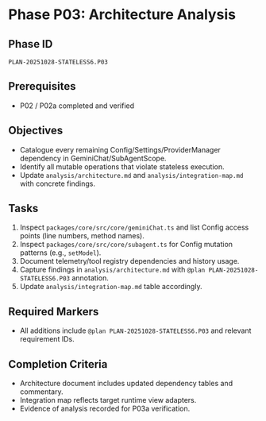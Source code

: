 # Phase P03: Architecture Analysis

## Phase ID
`PLAN-20251028-STATELESS6.P03`

## Prerequisites
- P02 / P02a completed and verified

## Objectives
- Catalogue every remaining Config/Settings/ProviderManager dependency in GeminiChat/SubAgentScope.
- Identify all mutable operations that violate stateless execution.
- Update `analysis/architecture.md` and `analysis/integration-map.md` with concrete findings.

## Tasks
1. Inspect `packages/core/src/core/geminiChat.ts` and list Config access points (line numbers, method names).
2. Inspect `packages/core/src/core/subagent.ts` for Config mutation patterns (e.g., `setModel`).
3. Document telemetry/tool registry dependencies and history usage.
4. Capture findings in `analysis/architecture.md` with `@plan PLAN-20251028-STATELESS6.P03` annotation.
5. Update `analysis/integration-map.md` table accordingly.

## Required Markers
- All additions include `@plan PLAN-20251028-STATELESS6.P03` and relevant requirement IDs.

## Completion Criteria
- Architecture document includes updated dependency tables and commentary.
- Integration map reflects target runtime view adapters.
- Evidence of analysis recorded for P03a verification.
